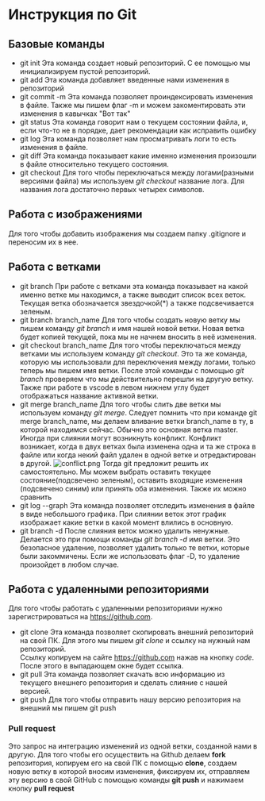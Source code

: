 # Инструкция по Git

## Базовые команды
* git init
Эта команда создает новый репозиторий. С ее помощью мы инициализируем пустой репозиторий.
* git add
Эта команда добавляет введенные нами изменения в репозиторий
* git commit -m
Эта команда позволяет проиндексировать изменения в файле. Также мы пишем флаг -m и можем закоментировать эти изменения в кавычках "Вот так"
* git status
Эта команда говорит нам о текущем состоянии файла, и,  если что-то не в порядке, дает рекомендации как исправить ошибку
* git log
Эта команда позволяет нам просматривать логи то есть изменения в файле. 
* git diff
Эта команда показывает какие именно изменения произошли в файле относительно текущего состояния.
* git checkout
Для того чтобы переключаться между логами(разными версиями файла) мы используем *git checkout* название лога. Для названия лога достаточно первых четырех символов.

## Работа с изображениями
Для того чтобы добавить изображения мы создаем папку .gitignore и переносим их в нее.

## Работа с ветками
* git branch
При работе с ветками эта команда показывает на какой именно ветке мы находимся, а также выводит список всех веток. Текущая ветка обозначается звездочкой(*) а также подсвечивается зеленым.
* git branch branch_name
Для того чтобы создать новую ветку мы пишем команду *git branch* и имя нашей новой ветки. Новая ветка будет копией текущей, пока мы не начнем вносить в неё изменения. 
* git checkout branch_name
Для того чтобы переключаться между ветками мы используем команду *git checkout*. Это та же команда, которую мы использовали для переключения между логами, только теперь мы пишем имя ветки. После этой команды с помощью *git branch* проверяем что мы действительно перешли на другую ветку.
Также при работе в vscode в левом нижнем углу будет отображаться название активной ветки.
* git merge branch_name
Для того чтобы слить две ветки мы используем команду *git merge*.
Следует помнить что при команде git merge branch_name, мы делаем вливание ветки branch_name в ту, в которой находимся сейчас.
Обычно это основная ветка master. Иногда при слиянии могут возникнуть конфликт. Конфликт возникает, когда в двух ветках была изменена одна и та же строка в файле или когда некий файл удален в одной ветке и отредактирован в другой.
![conflict.png](conflict.png) Тогда git предложит решить их самостоятельно. Мы можем выбрать оставить текущее состояние(подсвечено зеленым), оставить входящие изменения (подсвечено синим) или принять оба изменения. Также их можно сравнить
* git log --graph
Эта команда позволяет отследить изменения в файле в виде небольшого графика.
При слиянии веток этот график изображает какие ветки в какой момент влились в основную.
* git branch -d
После слияния веток можно удалить ненужные. Делается это при помощи команды *git branch -d* имя ветки. Это безопасное удаление, позволяет удалить только те ветки, которые были закоммичены. Если же использовать флаг -D, то удаление произойдет в любом случае.

## Работа с удаленными репозиториями

Для того чтобы работать с удаленными репозиториями нужно зарегистрироваться на <https://github.com>.

* git clone
Эта команда позволяет скопировать внешний репозиторий на свой ПК. Для этого мы пишем *git clone* и ссылку на нужный нам репозиторий.<br> 
Ссылку копируем на сайте <https://github.com> нажав на кнопку *code*. После этого в выпадающем окне будет ссылка.
* git pull
Эта команда позволяет скачать всю информацию из текущего внешнего репозитория и сделать слияние с нашей версией. 
* git push
Для того чтобы отправить нашу версию репозитория на внешний мы пишем git push

### Pull request
Это запрос на интеграцию изменений из одной ветки, созданной нами в другую. Для того чтобы его осуществить на Github делаем **fork** репозитория, копируем его на свой ПК с помощью **clone**, создаем новую ветку в которой вносим изменения, фиксируем их, отправляем эту версию в свой GitHub с помощью команды **git push** и нажимаем кнопку **pull request**